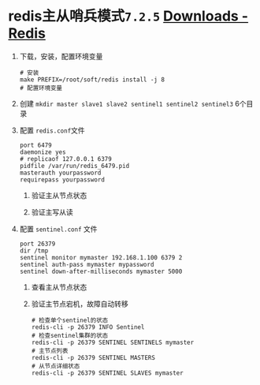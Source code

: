 # redis主从哨兵模式`7.2.5` [Downloads - Redis](https://redis.io/downloads/)

1. 下载，安装，配置环境变量
   
   ```shell
   # 安装
   make PREFIX=/root/soft/redis install -j 8
   # 配置环境变量
   ```

2. 创建 `mkdir master slave1 slave2 sentinel1 sentinel2 sentinel3` 6个目录

3. 配置 `redis.conf`文件
   
   ```shell
   port 6479
   daemonize yes
   # replicaof 127.0.0.1 6379
   pidfile /var/run/redis_6479.pid
   masterauth yourpassword
   requirepass yourpassword
   ```
   
   1. 验证主从节点状态  
   
   2. 验证主写从读

4. 配置 `sentinel.conf` 文件
   
   ```shell
   port 26379
   dir /tmp
   sentinel monitor mymaster 192.168.1.100 6379 2
   sentinel auth-pass mymaster mypassword
   sentinel down-after-milliseconds mymaster 5000
   ```
   
   1. 查看主从节点状态
   
   2. 验证主节点宕机，故障自动转移
      
      ```shell
      # 检查单个sentinel的状态
      redis-cli -p 26379 INFO Sentinel
      # 检查sentinel集群的状态
      redis-cli -p 26379 SENTINEL SENTINELS mymaster
      # 主节点列表
      redis-cli -p 26379 SENTINEL MASTERS
      # 从节点详细状态
      redis-cli -p 26379 SENTINEL SLAVES mymaster
      ```
